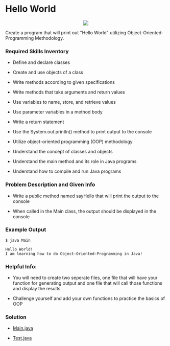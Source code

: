 # Hello World 

<p align="center">
    <img src="https://external-content.duckduckgo.com/iu/?u=https%3A%2F%2Fwww.slurp-ramen.com%2Fwp-content%2Fuploads%2F2017%2F06%2Fhello-1024x449.png&f=1&nofb=1&ipt=1498268f7fe7a74b4dd68503ced7c77394272f5be169b00b638200e858035046&ipo=images"
</p>

Create a program that will print out "Hello World" utilizing Object-Oriented-Programming 
Methodology. 

### Required Skills Inventory

* Define and declare classes

* Create and use objects of a class
* Write methods according to given specifications
* Write methods that take arguments and return values
* Use variables to name, store, and retrieve values
* Use parameter variables in a method body
* Write a return statement
* Use the System.out.println() method to print output to the console
* Utilize object-oriented programming (OOP) methodology
* Understand the concept of classes and objects
* Understand the main method and its role in Java programs
* Understand how to compile and run Java programs

### Problem Description and Given Info

* Write a public method named sayHello that will print the output to the console

* When called in the Main class, the output should be displayed in the console

### Example Output 

    $ java Main

    Hello World!
    I am learning how to do Object-Oriented-Programming in Java!

### Helpful Info:

* You will need to create two seperate files, one file that will have your function for generating output and one file that will call those functions and display the results 

* Challenge yourself and add your own functions to practice the basics of OOP 

### Solution 

* [Main.java](/Hello_World/Main.java)

* [Test.java](/Hello_World/Test.java)